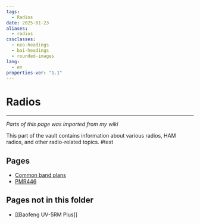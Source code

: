 ```yaml
---
tags:
  - Radios
date: 2025-01-23
aliases:
  - radios
cssclasses:
  - neo-headings
  - bai-headings
  - rounded-images
lang:
  - en
properties-ver: "1.1"
---
```

# Radios

***
*Parts of this page was imported from my wiki*

This part of the vault contains information about various radios, HAM radios, and other radio-related topics.
#test
## Pages
- [Common band plans](band-plans.md)
- [PMR446](PMR446.md)

## Pages not in this folder
- [[Baofeng UV-5RM Plus]]
